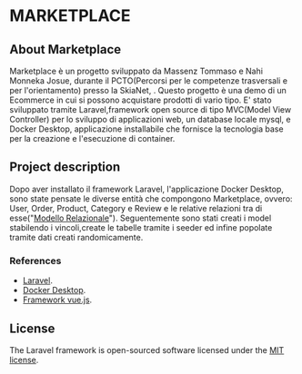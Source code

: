 # MARKETPLACE

## About Marketplace

Marketplace è un progetto sviluppato da Massenz Tommaso e Nahi Monneka Josue, durante il PCTO(Percorsi per le competenze trasversali e per l'orientamento) presso la SkiaNet, .
Questo progetto è una demo di un Ecommerce in cui si possono acquistare prodotti di vario tipo. E' stato sviluppato tramite Laravel,framework open source di tipo MVC(Model View Controller) per lo sviluppo di applicazioni web, un database locale mysql, e Docker Desktop, applicazione installabile che fornisce la tecnologia base per la creazione e l'esecuzione di container.

## Project description

Dopo aver installato il framework Laravel, l'applicazione Docker Desktop, sono state pensate le diverse entità che compongono Marketplace, ovvero: User, Order, Product, Category e Review e le relative relazioni tra di esse("[Modello Relazionale](https://laravel.com/)"). Seguentemente sono stati creati i model  stabilendo i vincoli,create le tabelle tramite i seeder ed infine popolate tramite dati creati randomicamente.

### References

- [Laravel](https://laravel.com/).
- [Docker Desktop](https://www.docker.com/products/docker-desktop/).
- [Framework vue.js](https://vuejs.org/).

## License

The Laravel framework is open-sourced software licensed under the [MIT license](https://opensource.org/licenses/MIT).
